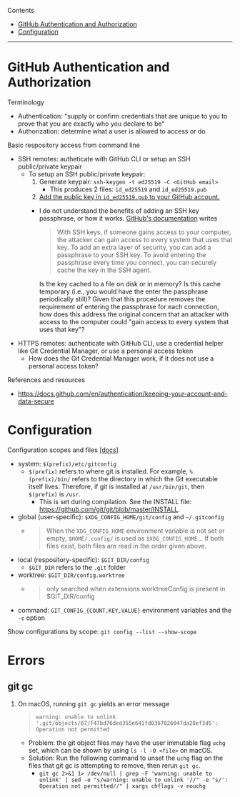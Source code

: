 Contents
- [GitHub Authentication and Authorization](#github-authentication-and-authorization)
- [Configuration](#configuration)

<hr>

# GitHub Authentication and Authorization

Terminology
- Authentication: "supply or confirm credentials that are unique to you to prove that you are exactly who you declare to be"
- Authorization: determine what a user is allowed to access or do.

Basic respository access from command line
- SSH remotes: autheticate with GitHub CLI or setup an SSH public/private keypair
  - To setup an SSH public/private keypair:
    1. Generate keypair: `ssh-keygen -t ed25519 -C <GitHub email>`
       - This produces 2 files: `id_ed25519` and `id_ed25519.pub`
    2. [Add the public key in `id_ed25519.pub` to your GitHub account.](https://docs.github.com/en/authentication/connecting-to-github-with-ssh/adding-a-new-ssh-key-to-your-github-account)
    - I do not understand the benefits of adding an SSH key passphrase, or how it works. [GitHub's documentation](https://docs.github.com/en/authentication/connecting-to-github-with-ssh/working-with-ssh-key-passphrases) writes
      > With SSH keys, if someone gains access to your computer, the attacker can gain access to every system that uses that key. To add an extra layer of security, you can add a passphrase to your SSH key. To avoid entering the passphrase every time you connect, you can securely cache the key in the SSH agent.
    
      Is the key cached to a file on disk or in memory? Is this cache temporary (i.e., you would have the enter the passphrase periodically still)? Given that this procedure removes the requirement of entering the passphrase for each connection, how does this address the original concern that an attacker with access to the computer could "gain access to every system that uses that key"?
- HTTPS remotes: authenticate with GitHub CLI, use a credential helper like Git Credential Manager, or use a personal access token
  - How does the Git Credential Manager work, if it does not use a personal access token?

References and resources
- https://docs.github.com/en/authentication/keeping-your-account-and-data-secure


# Configuration

Configuration scopes and files [[docs](https://git-scm.com/docs/git-config)]
- system: `$(prefix)/etc/gitconfig`
  - `$(prefix)` refers to where git is installed. For example, `%(prefix)/bin/` refers to the directory in which the Git executable itself lives. Therefore, if git is installed at `/usr/bin/git`, then `$(prefix)` is `/usr`.
    - This is set during compilation. See the INSTALL file: https://github.com/git/git/blob/master/INSTALL.
- global (user-specific): `$XDG_CONFIG_HOME/git/config` and `~/.gitconfig`
  - > When the `XDG_CONFIG_HOME` environment variable is not set or empty, `$HOME/.config/` is used as `$XDG_CONFIG_HOME`... If both files exist, both files are read in the order given above.
- local (respository-specific): `$GIT_DIR/config`
  - `$GIT_DIR` refers to the `.git` folder
- worktree: `$GIT_DIR/config.worktree`
  - > only searched when extensions.worktreeConfig is present in $GIT_DIR/config
- command: `GIT_CONFIG_{COUNT,KEY,VALUE}` environment variables and the `-c` option

Show configurations by scope: `git config --list --show-scope`


# Errors

## git gc

1. On macOS, running `git gc` yields an error message
   > `warning: unable to unlink '.git/objects/07/f47bd76ded355e641fd0367026047da28ef3d5': Operation not permitted`
   - Problem: the git object files may have the user immutable flag `uchg` set, which can be shown by using `ls -l -O <file>` on macOS.
   - Solution: Run the following command to unset the `uchg` flag on the files that git gc is attempting to remove, then rerun `git gc`.
     - `git gc 2>&1 1> /dev/null | grep -F 'warning: unable to unlink' | sed -e "s/warning: unable to unlink '//" -e "s/': Operation not permitted//" | xargs chflags -v nouchg`
